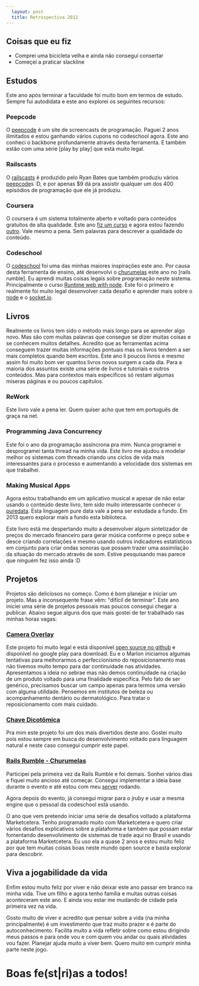 ```yaml
---
  layout: post
  title: Retrospectiva 2012
---
```




## Coisas que eu fiz

* Comprei uma bicicleta velha e ainda não consegui consertar
* Começei a praticar slackline

## Estudos

Este ano após terminar a faculdade foi muito bom em termos de estudo. Sempre fui autodidata e este ano explorei os seguintes recursos:

### Peepcode

O [peepcode] é um site de screencasts de programação. Paguei 2 anos ilimitados e estou ganhando vários cupons no codeschool agora. Este ano conheci o backbone profundamente através desta ferramenta. E também estão com uma série [play by play] que está muito legal.

### Railscasts

O [railscasts] é produzido pelo Ryan Bates que também produziu vários [peepcode]s :D, e por apenas $9 dá pra assistir qualquer um dos 400 episódios de programação que ele já produziu.

### Coursera

O coursera é um sistema totalmente aberto e voltado para conteúdos gratuítos de alta qualidade. Este ano [fiz um curso][courserando] e agora estou fazendo [outro][thinkagain]. Vale mesmo a pena. Sem palavras para descrever a qualidade do conteúdo.

### Codeschool

O [codeschool] foi uma das minhas maiores inspirações este ano. Por causa desta ferramenta de ensino, até desenvolvi o [churumelas] este ano no [rails rumble]. Eu aprendi muitas coisas legais sobre programação neste sistema. Principalmente o curso [Runtime web with node][codeschool]. Este foi o primeiro e realmente foi muito legal desenvolver cada desafio e aprender mais sobre o [node] e o [socket.io].

## Livros

Realmente os livros tem sido o método mais longo para se aprender algo novo. Mas são com muitas palavras que consegue se dizer muitas coisas e se conhecem muitos detalhes. Acredito que as ferramentas acima conseguem trazer muitas informações pontuais mas os livros tendem a ser mais completos quando bem escritos. Este ano li poucos livros e mesmo assim foi muito bom ver quantos livros novos surgem a cada dia. Para a maioria dos assuntos existe uma série de livros e tutoriais e outros conteúdos. Mas para contextos mais específicos só restam algumas míseras páginas e ou poucos capítulos.

### ReWork

Este livro vale a pena ler. Quem quiser acho que tem em português de graça na net.

### Programming Java Concurrency

Este foi o ano da programação assíncrona pra mim. Nunca programei e desprogramei tanta thread na minha vida. Este livro me ajudou a modelar melhor os sistemas com threads criando uns ciclos de vida mais interessantes para o processo e aumentando a velocidade dos sistemas em que trabalhei.

### Making Musical Apps

Agora estou trabalhando em um aplicativo musical e apesar de não estar usando o conteúdo deste livro, tem sido muito interessante conhecer o [puredata]. Esta linguagem pure data vale a pena ser estudada a fundo. Em 2013 quero explorar mais a fundo esta biblioteca.

Este livro está me despertando muito a desenvolver algum sintetizador de preços do mercado financeiro para gerar música conforme o preço sobe e desce criando correlações e mesmo usando outros indicadores estatísticos em conjunto para criar ondas sonoras que possam trazer uma assimilação da situação do mercado através de som. Estive pesquisando mas parece que ninguém fez isso ainda :D

## Projetos

Projetos são delicíosos no começo. Como é bom planejar e iniciar um projeto. Mas a inconsequente frase vêm: "difícil de terminar". Este ano iniciei uma série de projetos pessoais mas poucos consegui chegar a publicar. Abaixo segue alguns dos que mais gostei de ter trabalhado nas minhas horas vagas:


### [Camera Overlay][camera-overlay]

Este projeto foi muito legal e está disponível [open source no github][cv-opensource] e disponível no google play para download. Eu e o Marlon iniciamos algumas tentativas para melhorarmos o perfeccionismo do reposicionamento mas não tivemos muito tempo para dar continuidade nas atividades. Apresentamos a ideia no sebrae mas não demos continuidade na criação de um produto voltado para uma finalidade específica. Pelo fato de ser genérico, precisamos buscar um campo apenas para termos uma versão com alguma utilidade. Pensemos em institutos de beleza ou acompanhamento dentário ou dermatológico. Para tratar o reposicionamento com mais cuidado.


### [Chave Dicotômica][chave-dicotomica]

Pra mim este projeto foi um dos mais divertidos deste ano. Gostei muito pois estou sempre em busca do desenvolvimento voltado para linguagem natural e neste caso consegui cumprir este papel.


### [Rails Rumble - Churumelas][churumelas]

Participei pela primeira vez da Rails Rumble e foi demais. Sonhei vários dias e fiquei muito ancioso até começar. Consegui implementar a ideia base durante o evento e até estou com meu [server][churumelas] rodando.

Agora depois do evento, já consegui migrar para o jruby e usar a mesma engine que o pessoal da codeschool está usando.

O ano que vem pretendo iniciar uma série de desafios voltado a plataforma Marketcetera. Tenho programado muito com Marketcetera e quero criar vários desafios explicativos sobre a plataforma e também que possam estar fomentando desenvolvimento de sistemas de trade aqui no Brasil e usando a plataforma Marketcetera. Eu uso ela a quase 2 anos e estou muito feliz por que tem muitas coisas boas neste mundo open source e basta explorar para descobrir.

## Viva a jogabilidade da vida

Enfim estou muito feliz por viver e não deixar este ano passar em branco na minha vida. Tive um filho e agora tenho família e muitas outras coisas aconteceram este ano. E ainda vou estar me mudando de cidade pela primeira vez na vida.

Gosto muito de viver e acredito que pensar sobre a vida (na minha principalmente) é um investimento que traz muito prazer e é parte do autoconhecimento. Facilita muito a vida refletir sobre como estou dirigindo meus passos e para onde vou e com quem vou andar ou quais atividades vou fazer. Planejar ajuda muito a viver bem. Quero muito em cumprir minha parte neste jogo.

# Boas fe(st|ri)as a todos!

[peepcode]: http://peepcode.com
[railscasts]: http://railscasts.com
[codeschool]: http://codeschool.com
[rails_rumble]: http://railsrumble.com
[courserando]: /2012/04/01/cursando-aulas-da-stanford.html
[thinkagain]:https://class.coursera.org/thinkagain-2012-001/
[play_by_play]: https://peepcode.com/screencasts/play-by-play
[node]: http://nodejs.org
[camera-overlay]: /2012/03/13/camera-overlay-open-source.html
[chave-dicotomica]: /2012/03/08/chave-dicotomica-android.html
[puredata]: http://puredata.info
[churumelas]: http://churumelas.ideia.me
[cv-opensource]: http://github.com/jonatas/CameraOverlay
[socket.io]: http://socket.io
